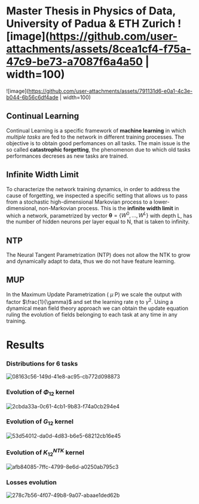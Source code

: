 # Master Thesis in Physics of Data, University of Padua & ETH Zurich ![image](https://github.com/user-attachments/assets/8cea1cf4-f75a-47c9-be73-a7087f6a4a50 | width=100)
![image](https://github.com/user-attachments/assets/791131d6-e0a1-4c3e-b044-6b56c6df4ade | width=100)

## Continual Learning 
Continual Learning is a specific framework of **machine learning** in which *multiple tasks* are fed to the network in different training processes.
The objective is to obtain good perfomances on all tasks. The main issue is the so called **catastrophic forgetting**, the phenomenon due to which old tasks performances 
decreses as new tasks are trained. 

## Infinite Width Limit 
To characterize the network training dynamics, in order to address the cause of forgetting, we inspected a specific setting that allows us to pass from a stochastic high-dimensional 
Markovian process to a lower-dimensional, non-Markovian process. This is the **infinite width limit** in which a network, parametrized by vector $\boldsymbol{\theta}=\{W^0,...,W^L\}$
with depth L, has the number of hidden neurons per layer equal to N, that is taken to infinity.

## NTP
The Neural Tangent Parametrization (NTP) does not allow the NTK to grow and dynamically adapt to data, thus we do not have feature learning.

## MUP
In the Maximum Update Parametrization ( $\mu$ P) we scale the output with factor $\frac{1}{\gamma}$ and set the learning rate $\eta$ to $\gamma^2$. Using a dynamical mean field
theory approach we can obtain the update equation ruling the evolution of fields belonging to each task at any time in any training. 

# Results

### Distributions for 6 tasks
![08163c56-149d-41e8-ac95-cb772d098873](https://github.com/user-attachments/assets/cbefc0ed-a10a-4dc7-be2e-638ddfc48247)

### Evolution of $\Phi_{12}$ kernel
![2cbda33a-0c61-4cb1-9b83-f74a0cb294e4](https://github.com/user-attachments/assets/bfb2aa96-9321-4f54-9908-9020958dc8a0)

### Evolution of $G_{12}$ kernel
![53d54012-da0d-4d83-b6e5-68212cb16e45](https://github.com/user-attachments/assets/c1e8a377-401a-4578-918d-166e070c502c)

### Evolution of $K^{NTK}_{12}$ kernel
![afb84085-7ffc-4799-8e6d-a0250ab795c3](https://github.com/user-attachments/assets/0e3cb066-3e5e-4487-88c0-a9d82d84df8f)

### Losses evolution
![278c7b56-4f07-49b8-9a07-abaae1ded62b](https://github.com/user-attachments/assets/4ca9b792-5b6c-40e9-a2ef-6e8a876e972a)


